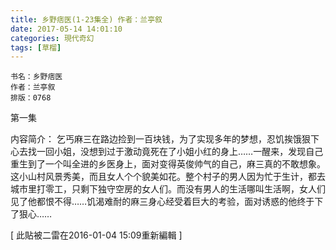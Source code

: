 ```yaml
---
title: 乡野痞医(1-23集全) 作者：兰亭叙
date: 2017-05-14 14:01:10
categories: 現代奇幻
tags: [草榴]
---
```

    书名：乡野痞医
    作者：兰亭叙
    排版：0768



第一集

内容简介：
乞丐麻三在路边捡到一百块钱，为了实现多年的梦想，忍饥挨饿狠下心去找一回小姐，没想到过于激动竟死在了小姐小红的身上……一醒来，发现自己重生到了一个叫全进的乡医身上，面对变得英俊帅气的自己，麻三真的不敢想象。这小山村风景秀美，而且女人个个貌美如花。整个村子的男人因为忙于生计，都去城市里打零工，只剩下独守空房的女人们。而没有男人的生活哪叫生活啊，女人们见了他都恨不得……饥渴难耐的麻三身心经受着巨大的考验，面对诱惑的他终于下了狠心……


[ 此貼被二雷在2016-01-04 15:09重新編輯 ]